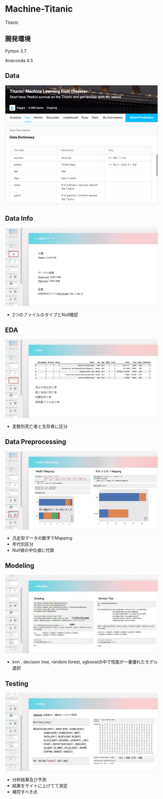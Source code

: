 # Machine-Titanic
Titanic

## 開発環境
Pyhton 3.7 <br>

Anaconda 4.5<br>


## Data
![titanic](/Titanic/titanic.png)<br>

## Data Info
![titanic](/Titanic/1.gif)<br>

- 2つのファイルのタイプとNull確認

## EDA
![titanic](/Titanic/2.EDA.gif)<br>

- 変数別死亡者と生存者に区分

## Data Preprocessing
![titanic](/Titanic/3.DataProcessing.gif)<br>

- 汎走型データの数字でMapping
- 年代別区分
- Null値の中位値に代替

## Modeling
![titanic](/Titanic/4.Modeling.gif)<br>

- knn , decision tree, random forest, xgboostの中で性能が一番優れたモデル選択

## Testing
![titanic](/Titanic/5.Testing.gif)<br>

- 分析結果及び予測<br>
- 結果をサイトに上げてて測定<br>
- 補完すべき点<br>
